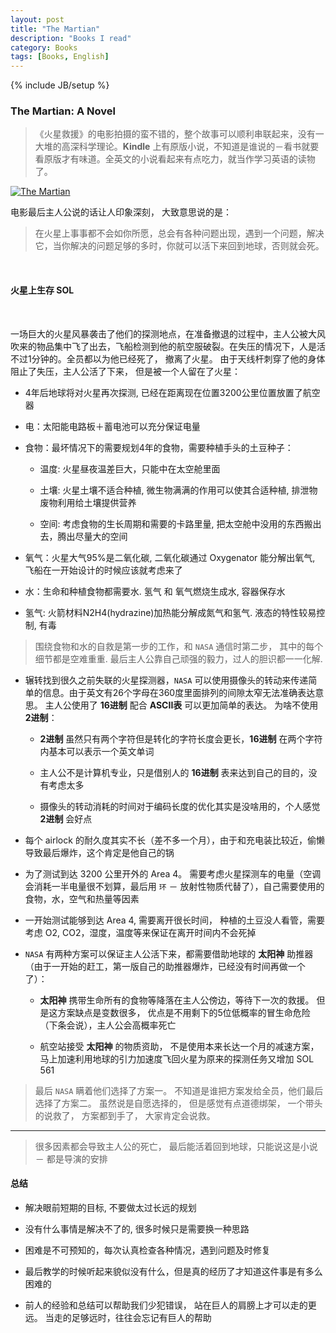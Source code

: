 ```yaml
---
layout: post
title: "The Martian"
description: "Books I read"
category: Books
tags: [Books, English]
---
```

{% include JB/setup %}

### The Martian: A Novel
	
	
> 《火星救援》的电影拍摄的蛮不错的，整个故事可以顺利串联起来，没有一大堆的高深科学理论。**Kindle** 上有原版小说，不知道是谁说的－看书就要看原版才有味道。全英文的小说看起来有点吃力，就当作学习英语的读物了。 

	
[![The Martian](http://7xpgi9.com1.z0.glb.clouddn.com/The%20Martian.png "火星救援")](http://www.amazon.cn/The-Martian-A-Novel-Weir-Andy/dp/B00EMXBDMA/ref=sr_1_2?ie=UTF8&qid=1450883147&sr=8-2&keywords=%E7%81%AB%E6%98%9F%E6%95%91%E6%8F%B4)



电影最后主人公说的话让人印象深刻， 大致意思说的是：

> 在火星上事事都不会如你所愿，总会有各种问题出现，遇到一个问题，解决它，当你解决的问题足够的多时，你就可以活下来回到地球，否则就会死。
	
<br>


#### 火星上生存 SOL


<br>

	
一场巨大的火星风暴袭击了他们的探测地点，在准备撤退的过程中，主人公被大风吹来的物品集中飞了出去，飞船检测到他的航空服破裂。在失压的情况下，人是活不过1分钟的。全员都以为他已经死了， 撤离了火星。 由于天线杆刺穿了他的身体阻止了失压，主人公活了下来， 但是被一个人留在了火星：

- 4年后地球将对火星再次探测, 已经在距离现在位置3200公里位置放置了航空器

- 电：太阳能电路板＋蓄电池可以充分保证电量

- 食物：最坏情况下的需要规划4年的食物，需要种植手头的土豆种子：

	- 温度: 火星昼夜温差巨大，只能中在太空舱里面
	
	- 土壤: 火星土壤不适合种植, 微生物满满的作用可以使其合适种植, 排泄物废物利用给土壤提供营养
	
	- 空间: 考虑食物的生长周期和需要的卡路里量, 把太空舱中没用的东西搬出去，腾出尽量大的空间
	
- 氧气：火星大气95%是二氧化碳, 二氧化碳通过 Oxygenator 能分解出氧气, 飞船在一开始设计的时候应该就考虑来了

- 水：生命和种植食物都需要水. 氢气 和 氧气燃烧生成水, 容器保存水

- 氢气: 火箭材料N2H4(hydrazine)加热能分解成氮气和氢气. 液态的特性较易控制, 有毒



> 围绕食物和水的自救是第一步的工作，和 `NASA` 通信时第二步， 其中的每个细节都是空难重重. 最后主人公靠自己顽强的毅力，过人的胆识都一一化解. 
		

- 辗转找到很久之前失联的火星探测器，`NASA` 可以使用摄像头的转动来传递简单的信息。由于英文有26个字母在360度里面排列的间隙太窄无法准确表达意思。 主人公使用了 **16进制** 配合 **ASCII表** 可以更加简单的表达。 为啥不使用 **2进制**：
	- **2进制** 虽然只有两个字符但是转化的字符长度会更长，**16进制** 在两个字符内基本可以表示一个英文单词
	
	- 主人公不是计算机专业，只是借别人的 **16进制** 表来达到自己的目的，没有考虑太多 
	
	- 摄像头的转动消耗的时间对于编码长度的优化其实是没啥用的，个人感觉 **2进制** 会好点	
- 每个 airlock 的耐久度其实不长（差不多一个月），由于和充电装比较近，偷懒导致最后爆炸，这个肯定是他自己的锅 

- 为了测试到达 3200 公里开外的 Area 4。 需要考虑火星探测车的电量（空调会消耗一半电量很不划算，最后用 `环` － 放射性物质代替了），自己需要使用的食物，水，空气和热量等因素

- 一开始测试能够到达 Area 4, 需要离开很长时间， 种植的土豆没人看管，需要考虑 O2, CO2，湿度，温度等来保证在离开时间内不会死掉

- `NASA` 有两种方案可以保证主人公活下来，都需要借助地球的 **太阳神** 助推器（由于一开始的赶工，第一版自己的助推器爆炸，已经没有时间再做一个了）：
	
	-  **太阳神** 携带生命所有的食物等降落在主人公傍边，等待下一次的救援。 但是这方案缺点是变数很多， 优点是不用剩下的5位低概率的冒生命危险（下条会说），主人公会高概率死亡
	
	- 航空站接受 **太阳神** 的物质资助， 不是使用本来长达一个月的减速方案， 马上加速利用地球的引力加速度飞回火星为原来的探测任务又增加 SOL 561  
	
> 最后 `NASA` 瞒着他们选择了方案一。 不知道是谁把方案发给全员，他们最后选择了方案二。 虽然说是自愿选择的， 但是感觉有点道德绑架， 一个带头的说救了， 方案都到手了， 大家肯定会说救。 


-----------


> 很多因素都会导致主人公的死亡， 最后能活着回到地球，只能说这是小说 － 都是导演的安排




#### 总结

- 解决眼前短期的目标, 不要做太过长远的规划 

- 没有什么事情是解决不了的, 很多时候只是需要换一种思路

- 困难是不可预知的，每次认真检查各种情况，遇到问题及时修复

- 最后教学的时候听起来貌似没有什么，但是真的经历了才知道这件事是有多么困难的

- 前人的经验和总结可以帮助我们少犯错误， 站在巨人的肩膀上才可以走的更远。 当走的足够远时，往往会忘记有巨人的帮助
